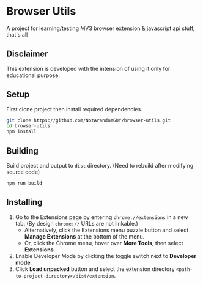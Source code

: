 # Browser Utils
A project for learning/testing MV3 browser extension & javascript api stuff, that's all

## Disclaimer
This extension is developed with the intension of using it only for educational purpose.

## Setup
First clone project then install required dependencies.
```bash
git clone https://github.com/NotArandomGUY/browser-utils.git
cd browser-utils
npm install
```

## Building
Build project and output to `dist` directory. (Need to rebuild after modifying source code)
```bash
npm run build
```

## Installing
1. Go to the Extensions page by entering `chrome://extensions` in a new tab. (By design `chrome://` URLs are not linkable.)
    - Alternatively, click the Extensions menu puzzle button and select **Manage Extensions** at the bottom of the menu.
    - Or, click the Chrome menu, hover over **More Tools**, then select **Extensions**.
2. Enable Developer Mode by clicking the toggle switch next to **Developer mode**.
3. Click **Load unpacked** button and select the extension directory `<path-to-project-directory>/dist/extension`.